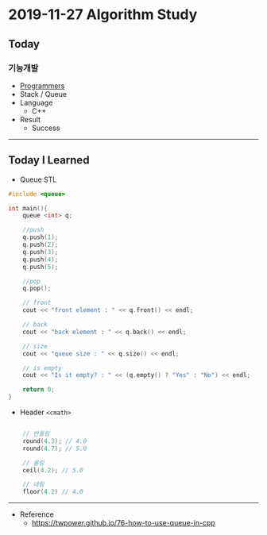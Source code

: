 # 2019-11-27 Algorithm Study

## Today

### 기능개발
* [Programmers](https://programmers.co.kr/learn/courses/30/lessons/42586)
* Stack / Queue
* Language
    * C++
* Result
    * Success
    
---
## Today I Learned
* Queue STL
```cpp
#include <queue>

int main(){
    queue <int> q;

    //push
    q.push(1);
    q.push(2);
    q.push(3);
    q.push(4);
    q.push(5);

    //pop
    q.pop();

    // front 
    cout << "front element : " << q.front() << endl;

	// back
	cout << "back element : " << q.back() << endl;

	// size
	cout << "queue size : " << q.size() << endl;

	// is empty
	cout << "Is it empty? : " << (q.empty() ? "Yes" : "No") << endl;

	return 0;
}
```

* Header ```<cmath>```
```cpp

    // 반올림
    round(4.3); // 4.0
    round(4.7); // 5.0

    // 올림
    ceil(4.2); // 5.0

    // 내림
    floor(4.2) // 4.0

```
---
* Reference
    * https://twpower.github.io/76-how-to-use-queue-in-cpp


